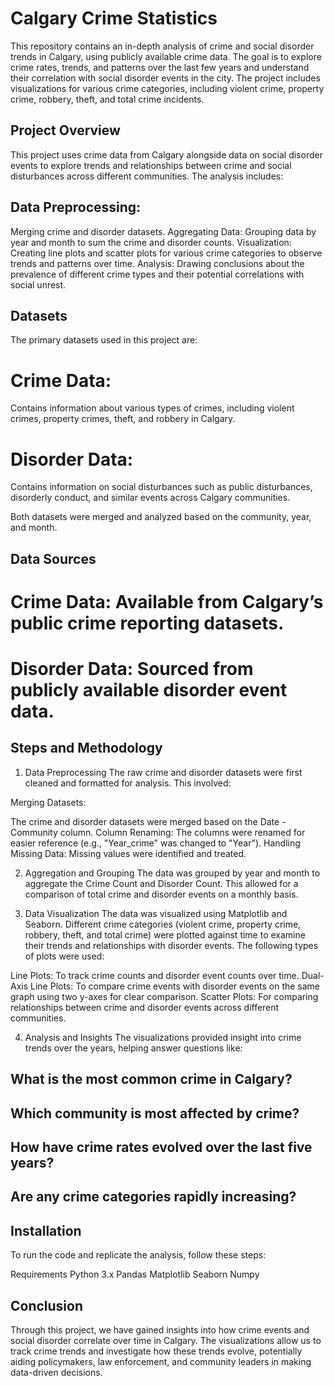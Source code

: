 # Calgary Crime Statistics


This repository contains an in-depth analysis of crime and social disorder trends in Calgary, using publicly available crime data. The goal is to explore crime rates, trends, and patterns over the last few years and understand their correlation with social disorder events in the city. The project includes visualizations for various crime categories, including violent crime, property crime, robbery, theft, and total crime incidents.

## Project Overview


This project uses crime data from Calgary alongside data on social disorder events to explore trends and relationships between crime and social disturbances across different communities. The analysis includes:

## Data Preprocessing: 

Merging crime and disorder datasets.
Aggregating Data: Grouping data by year and month to sum the crime and disorder counts.
Visualization: Creating line plots and scatter plots for various crime categories to observe trends and patterns over time.
Analysis: Drawing conclusions about the prevalence of different crime types and their potential correlations with social unrest.

## Datasets


The primary datasets used in this project are:

# Crime Data:

Contains information about various types of crimes, including violent crimes, property crimes, theft, and robbery in Calgary.

# Disorder Data:

Contains information on social disturbances such as public disturbances, disorderly conduct, and similar events across Calgary communities.

Both datasets were merged and analyzed based on the community, year, and month.

## Data Sources


# Crime Data: Available from Calgary’s public crime reporting datasets.
# Disorder Data: Sourced from publicly available disorder event data.


## Steps and Methodology


1. Data Preprocessing
The raw crime and disorder datasets were first cleaned and formatted for analysis. This involved:

Merging Datasets:

The crime and disorder datasets were merged based on the Date - Community column.
Column Renaming: The columns were renamed for easier reference (e.g., "Year_crime" was changed to "Year").
Handling Missing Data: Missing values were identified and treated.

2. Aggregation and Grouping
The data was grouped by year and month to aggregate the Crime Count and Disorder Count. This allowed for a comparison of total crime and disorder events on a monthly basis.

3. Data Visualization
The data was visualized using Matplotlib and Seaborn. Different crime categories (violent crime, property crime, robbery, theft, and total crime) were plotted against time to examine their trends and relationships with disorder events. The following types of plots were used:

Line Plots: To track crime counts and disorder event counts over time.
Dual-Axis Line Plots: To compare crime events with disorder events on the same graph using two y-axes for clear comparison.
Scatter Plots: For comparing relationships between crime and disorder events across different communities.

4. Analysis and Insights
The visualizations provided insight into crime trends over the years, helping answer questions like:

## What is the most common crime in Calgary?
## Which community is most affected by crime?
## How have crime rates evolved over the last five years?
## Are any crime categories rapidly increasing?

## Installation


To run the code and replicate the analysis, follow these steps:

Requirements
Python 3.x
Pandas
Matplotlib
Seaborn
Numpy

## Conclusion


Through this project, we have gained insights into how crime events and social disorder correlate over time in Calgary. The visualizations allow us to track crime trends and investigate how these trends evolve, potentially aiding policymakers, law enforcement, and community leaders in making data-driven decisions.
